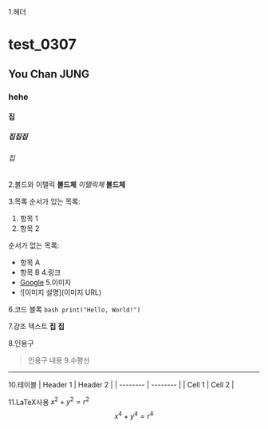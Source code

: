 1.헤더
# test_0307
## You Chan JUNG
### hehe
#### 집
##### 집집집
###### 집
2.볼드와 이탤릭
**볼드체**
*이탤릭체*
**볼드체**

3.목록
순서가 있는 목록:
1. 항목 1
2. 항목 2
   
순서가 없는 목록:
- 항목 A
- 항목 B
4.링크
- [Google](https://www.google.com)
5.이미지
- ![이미지 설명](이미지 URL)

6.코드 블록
  ```bash print("Hello, World!")```
  
7.강조 텍스트
**집**
__집__

8.인용구
> 인용구 내용
9.수평선
---
10.테이블
| Header 1 | Header 2 |
| -------- | -------- |
| Cell 1   | Cell 2   |





11.LaTeX사용
$x^2 + y^2 = r^2$
$$x^4 + y^4 = r^4$$
